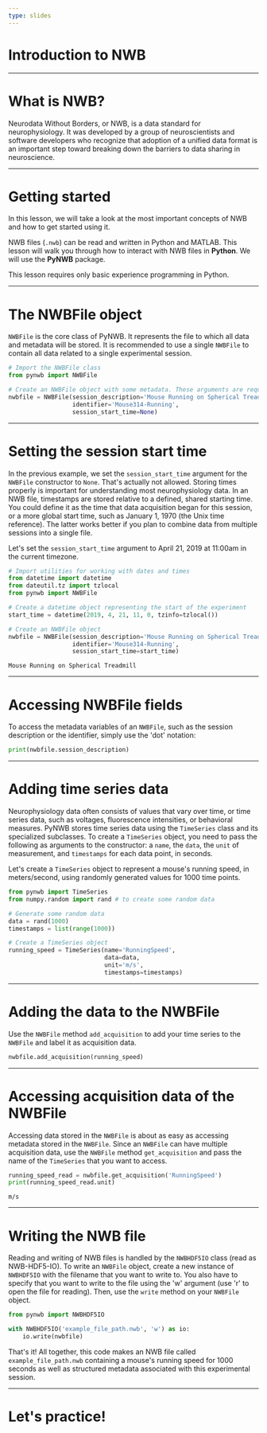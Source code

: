 ```yaml
---
type: slides
---
```


# Introduction to NWB

---

# What is NWB?

Neurodata Without Borders, or NWB, is a data standard for neurophysiology. It was developed by a group of neuroscientists and software developers who recognize that adoption of a unified data format is an important step toward breaking down the barriers to data sharing in neuroscience.

---

# Getting started

In this lesson, we will take a look at the most important concepts of NWB and how to get started using it.

NWB files (`.nwb`) can be read and written in Python and MATLAB. This lesson will walk you through how to interact with NWB files in **Python**. We will use the **PyNWB** package.

This lesson requires only basic experience programming in Python.

---

# The NWBFile object

`NWBFile` is the core class of PyNWB. It represents the file to which all data and metadata will be stored. It is recommended to use a single `NWBFile` to contain all data related to a single experimental session.

```python
# Import the NWBFile class
from pynwb import NWBFile

# Create an NWBFile object with some metadata. These arguments are required
nwbfile = NWBFile(session_description='Mouse Running on Spherical Treadmill',
                  identifier='Mouse314-Running',
                  session_start_time=None)
```

---

# Setting the session start time

In the previous example, we set the `session_start_time` argument for the `NWBFile` constructor to `None`. That's actually not allowed. Storing times properly is important for understanding most neurophysiology data. In an NWB file, timestamps are stored relative to a defined, shared starting time. You could define it as the time that data acquisition began for this session, or a more global start time, such as January 1, 1970 (the Unix time reference). The latter works better if you plan to combine data from multiple sessions into a single file.

Let's set the `session_start_time` argument to April 21, 2019 at 11:00am in the current timezone.

```python
# Import utilities for working with dates and times
from datetime import datetime
from dateutil.tz import tzlocal
from pynwb import NWBFile

# Create a datetime object representing the start of the experiment
start_time = datetime(2019, 4, 21, 11, 0, tzinfo=tzlocal())

# Create an NWBFile object
nwbfile = NWBFile(session_description='Mouse Running on Spherical Treadmill',
                  identifier='Mouse314-Running',
                  session_start_time=start_time)
```
```out
Mouse Running on Spherical Treadmill
```

---

# Accessing NWBFile fields

To access the metadata variables of an `NWBFile`, such as the session description or the identifier, simply use the 'dot' notation:

```python
print(nwbfile.session_description)
```  

---

# Adding time series data

Neurophysiology data often consists of values that vary over time, or time series data, such as voltages, fluorescence intensities, or behavioral measures. PyNWB stores time series data using the `TimeSeries` class and its specialized subclasses. To create a `TimeSeries` object, you need to pass the following as arguments to the constructor: a `name`, the `data`, the `unit` of measurement, and `timestamps` for each data point, in seconds.

Let's create a `TimeSeries` object to represent a mouse's running speed, in meters/second, using randomly generated values for 1000 time points.

```python
from pynwb import TimeSeries
from numpy.random import rand # to create some random data

# Generate some random data
data = rand(1000)
timestamps = list(range(1000))

# Create a TimeSeries object
running_speed = TimeSeries(name='RunningSpeed',
                           data=data,
                           unit='m/s',
                           timestamps=timestamps)
```
---

# Adding the data to the NWBFile

Use the `NWBFile` method `add_acquisition` to add your time series to the `NWBFile` and label it as acquisition data.

```python
nwbfile.add_acquisition(running_speed)
```

---

# Accessing acquisition data of the NWBFile

Accessing data stored in the `NWBFile` is about as easy as accessing metadata stored in the `NWBFile`. Since an `NWBFile` can have multiple acquisition data, use the `NWBFile` method `get_acquisition` and pass the name of the `TimeSeries` that you want to access.

```python
running_speed_read = nwbfile.get_acquisition('RunningSpeed')
print(running_speed_read.unit)
```
```out
m/s
```

---

# Writing the NWB file

Reading and writing of NWB files is handled by the `NWBHDF5IO` class (read as NWB-HDF5-IO). To write an `NWBFile` object, create a new instance of `NWBHDF5IO` with the filename that you want to write to. You also have to specify that you want to write to the file using the 'w' argument (use 'r' to open the file for reading). Then, use the `write` method on your `NWBFile` object.

```python
from pynwb import NWBHDF5IO

with NWBHDF5IO('example_file_path.nwb', 'w') as io:
    io.write(nwbfile)
```

That's it! All together, this code makes an NWB file called `example_file_path.nwb` containing a mouse's running speed for 1000 seconds as well as structured metadata associated with this experimental session.

---

# Let's practice!
